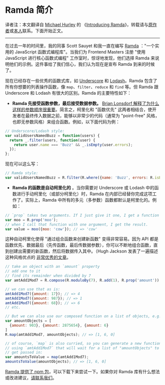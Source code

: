 # Ramda 简介

译者注：本文翻译自 [Michael Hurley](https://github.com/buzzdecafe) 的 《[Introducing Ramda](http://buzzdecafe.github.io/code/2014/05/16/introducing-ramda/)》，转载请与[原作者](https://github.com/buzzdecafe)或[本人](https://github.com/adispring)联系。下面开始正文。

---

在过去一年的时间里，我的同事 Scott Sauyet 和我一直在编写 [Ramda](https://github.com/ramda/ramda) ："一个实用的 JavaScript 函数式编程库"。当我们为 Frontend Masters 注册 "使用 JavaScript 进行核心函数式编程" 工作室时，惊讶地发现，他们选择 Ramda 来说明他们的示例。这件事给了我们信心，我们认为现在是宣布 Ramda 到来的时候了。

现在已经存在一些优秀的函数式库，如 [Underscore](https://github.com/jashkenas/underscore) 和 [Lodash](https://github.com/lodash/lodash)。Ramda 包含了所有你想要的列表操作函数，像 `map`、`filter`、`reduce` 和 `find` 等。但 Ramda 跟 Underscore 和 Lodash 有很大的区别。Ramda 的主要特性如下：

* **Ramda 先接受函数参数，最后接受数据参数。** [Brian Lonsdorf 解释了为什么这样的参数顺序很重要](http://www.youtube.com/watch?v=m3svKOdZijA)。简言之，柯里化和 "函数优先" 这两者相结合，使开发者在最终传入数据之前，能够以非常少的代码（通常为 "point-free" 风格，也即无参数风格）来组合函数。例如，以下面代码为例：

```js
// Underscore/Lodash style:
var validUsersNamedBuzz = function(users) {
  return _.filter(users, function(user) { 
    return user.name === 'Buzz' && _.isEmpty(user.errors); 
  });
};
```

现在可以这么写：

```js
// Ramda style:
var validUsersNamedBuzz = R.filter(R.where({name: 'Buzz', errors: R.isEmpty}));
```

* **Ramda 的函数是自动柯里化的** 。当你需要对 Underscore 或 Lodash 中的函数进行手动柯里化（或部分柯里化）时，Ramda 在内部已经替你完成这项工作了。实际上，Ramda 中所有的多元（多参数）函数都默认是柯里化的。例如：

```js
// `prop` takes two arguments. If I just give it one, I get a function back
var moo = R.prop('moo');
// when I call that function with one argument, I get the result.
var value = moo({moo: 'cow'}); // => 'cow'    
```

这种自动柯里化使得 "通过组合函数来创建新函数" 变得非常容易。因为 API 都是函数优先、数据最后（先传函数，最后传数据参数），你可以不断地组合函数，直到创建出需要的新函数，然后将数据传入其中。（Hugh Jackson 发表了一遍描述这种风格优点的 [非常优秀的文章](http://hughfdjackson.com/javascript/why-curry-helps/)。

```js
// take an object with an `amount` property
// add one to it
// find its remainder when divided by 7
var amtAdd1Mod7 = R.compose(R.moduloBy(7), R.add(1), R.prop('amount'));

// we can use that as is:
amtAdd1Mod7({amount: 17}); // => 4
amtAdd1Mod7({amount: 987}); // => 1
amtAdd1Mod7({amount: 68}); // => 6
// etc. 

// But we can also use our composed function on a list of objects, e.g. to `map`:
var amountObjects = [
  {amount: 903}, {amount: 2875654}, {amount: 6}
]
R.map(amtAdd1Mod7, amountObjects); // => [1, 6, 0]

// of course, `map` is also curried, so you can generate a new function 
// using `amtAdd1Mod7` that will wait for a list of "amountObjects" to 
// get passed in:
var amountsToValue = map(amtAdd1Mod7);
amountsToValue(amountObjects); // => [1, 6, 0]
```

[Ramda 提供了 npm 包](https://www.npmjs.org/package/ramda)，可以下载下来尝试一下。如果你对 Ramda 库有什么想法或改进建议，[请联系我们](https://github.com/CrossEye/ramda/issues)。
